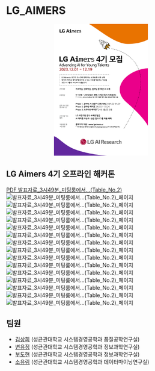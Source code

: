 # LG_AIMERS
<p align='center'>
    <img src='poster.png' width='250' height='350'>
</p>

## LG Aimers 4기 오프라인 해커톤
[PDF 발표자료_3시49분_미팅룸에서...(Table_No.2)](LG_Aimers_4기_팀_3시49분_미팅룸에서...(Table_No.2).pdf)
![발표자료_3시49분_미팅룸에서...(Table_No.2)_페이지](https://github.com/DohyunBu/LG-AIMERS_03-49_at_meetingroom..._Table_No.2/발표자료/LG_Aimers_4기_팀_3시49분_미팅룸에서...(Table_No.2)_페이지_01.jpg)
![발표자료_3시49분_미팅룸에서...(Table_No.2)_페이지](https://github.com/DohyunBu/LG-AIMERS_03-49_at_meetingroom..._Table_No.2/발표자료/LG_Aimers_4기_팀_3시49분_미팅룸에서...(Table_No.2)_페이지_02.jpg)
![발표자료_3시49분_미팅룸에서...(Table_No.2)_페이지](https://github.com/DohyunBu/LG-AIMERS_03-49_at_meetingroom..._Table_No.2/발표자료/LG_Aimers_4기_팀_3시49분_미팅룸에서...(Table_No.2)_페이지_03.jpg)
![발표자료_3시49분_미팅룸에서...(Table_No.2)_페이지](https://github.com/DohyunBu/LG-AIMERS_03-49_at_meetingroom..._Table_No.2/발표자료/LG_Aimers_4기_팀_3시49분_미팅룸에서...(Table_No.2)_페이지_04.jpg)
![발표자료_3시49분_미팅룸에서...(Table_No.2)_페이지](https://github.com/DohyunBu/LG-AIMERS_03-49_at_meetingroom..._Table_No.2/발표자료/LG_Aimers_4기_팀_3시49분_미팅룸에서...(Table_No.2)_페이지_05.jpg)
![발표자료_3시49분_미팅룸에서...(Table_No.2)_페이지](https://github.com/DohyunBu/LG-AIMERS_03-49_at_meetingroom..._Table_No.2/발표자료/LG_Aimers_4기_팀_3시49분_미팅룸에서...(Table_No.2)_페이지_06.jpg)
![발표자료_3시49분_미팅룸에서...(Table_No.2)_페이지](https://github.com/DohyunBu/LG-AIMERS_03-49_at_meetingroom..._Table_No.2/발표자료/LG_Aimers_4기_팀_3시49분_미팅룸에서...(Table_No.2)_페이지_07.jpg)
![발표자료_3시49분_미팅룸에서...(Table_No.2)_페이지](https://github.com/DohyunBu/LG-AIMERS_03-49_at_meetingroom..._Table_No.2/발표자료/LG_Aimers_4기_팀_3시49분_미팅룸에서...(Table_No.2)_페이지_08.jpg)
![발표자료_3시49분_미팅룸에서...(Table_No.2)_페이지](https://github.com/DohyunBu/LG-AIMERS_03-49_at_meetingroom..._Table_No.2/발표자료/LG_Aimers_4기_팀_3시49분_미팅룸에서...(Table_No.2)_페이지_09.jpg)
![발표자료_3시49분_미팅룸에서...(Table_No.2)_페이지](https://github.com/DohyunBu/LG-AIMERS_03-49_at_meetingroom..._Table_No.2/발표자료/LG_Aimers_4기_팀_3시49분_미팅룸에서...(Table_No.2)_페이지_10.jpg)
![발표자료_3시49분_미팅룸에서...(Table_No.2)_페이지](https://github.com/DohyunBu/LG-AIMERS_03-49_at_meetingroom..._Table_No.2/발표자료/LG_Aimers_4기_팀_3시49분_미팅룸에서...(Table_No.2)_페이지_11.jpg)
![발표자료_3시49분_미팅룸에서...(Table_No.2)_페이지](https://github.com/DohyunBu/LG-AIMERS_03-49_at_meetingroom..._Table_No.2/발표자료/LG_Aimers_4기_팀_3시49분_미팅룸에서...(Table_No.2)_페이지_12.jpg)
![발표자료_3시49분_미팅룸에서...(Table_No.2)_페이지](https://github.com/DohyunBu/LG-AIMERS_03-49_at_meetingroom..._Table_No.2/발표자료/LG_Aimers_4기_팀_3시49분_미팅룸에서...(Table_No.2)_페이지_13.jpg)
![발표자료_3시49분_미팅룸에서...(Table_No.2)_페이지](https://github.com/DohyunBu/LG-AIMERS_03-49_at_meetingroom..._Table_No.2/발표자료/LG_Aimers_4기_팀_3시49분_미팅룸에서...(Table_No.2)_페이지_14.jpg)
![발표자료_3시49분_미팅룸에서...(Table_No.2)_페이지](https://github.com/DohyunBu/LG-AIMERS_03-49_at_meetingroom..._Table_No.2/발표자료/LG_Aimers_4기_팀_3시49분_미팅룸에서...(Table_No.2)_페이지_15.jpg)

## 팀원
- [김상희](https://github.com/cecksh) (성균관대학교 시스템경영공학과 품질공학연구실)
- [변유정](https://github.com/HBHBYJYJ) (성균관대학교 시스템경영공학과 정보과학연구실)
- [부도현](https://github.com/DohyunBu) (성균관대학교 시스템경영공학과 정보과학연구실)
- [소유림](https://github.com/sosum22) (성균관대학교 시스템경영공학과 데이터마이닝연구실)

